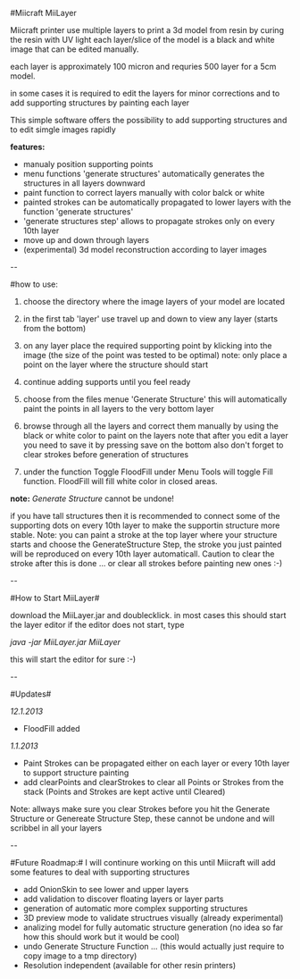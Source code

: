 #Miicraft MiiLayer


Miicraft printer use multiple layers to print a 3d model from resin by curing the resin with UV light
each layer/slice of the model is a black and white image that can be edited manually.

each layer is approximately 100 micron and requries 500 layer for a 5cm model.

in some cases it is required to edit the layers for minor corrections and to add supporting structures by painting each layer

This simple software offers the possibility to add supporting structures and to edit simgle images rapidly

**features:**
* manualy position supporting points
* menu functions 'generate structures' automatically generates the structures in all layers downward
* paint function to correct layers manually with color balck or white
* painted strokes can be automatically propagated to lower layers with the function 'generate structures'
* 'generate structures step' allows to propagate strokes only on every 10th layer
* move up and down through layers
* (experimental) 3d model reconstruction according to layer images

--

#how to use:
1. choose the directory where the image layers of your model are located
2. in the first tab 'layer' use travel up and down to view any layer (starts from the bottom)
3. on any layer place the required supporting point by klicking into the image (the size of the point was tested to be optimal)
note: only place a point on the layer where the structure should start
4. continue adding supports until you feel ready
5. choose from the files menue 'Generate Structure' this will automatically paint the points in all layers to the very bottom layer
6. browse through all the layers and correct them manually by using the black or white color to paint on the layers
note that after you edit a layer you need to save it by pressing save on the bottom
also don't forget to clear strokes before generation of structures

7. under the function Toggle FloodFill under Menu Tools will toggle Fill function. FloodFill will fill white color in closed areas.

**note:**
*Generate Structure* cannot be undone!

if you have tall structures then it is recommended to connect some of the supporting dots on every 10th layer to make the supportin
structure more stable.
Note: you can paint a stroke at the top layer where your structure starts and choose the GenerateStructure Step, the stroke you just 
painted will be reproduced on every 10th layer automaticall. Caution to clear the stroke after this is done ... or clear all strokes
before painting new ones :-)

--

#How to Start MiiLayer#

download the MiiLayer.jar and doublecklick. in most cases this should start the layer editor
if the editor does not start, type

*java -jar MiiLayer.jar MiiLayer* 

this will start the editor for sure :-)

--

#Updates#

*12.1.2013*
* FloodFill added

*1.1.2013*
* Paint Strokes can be propagated either on each layer or every 10th layer to support structure painting
* add clearPoints and clearStrokes to clear all Points or Strokes from the stack (Points and Strokes are kept active until Cleared)

Note: allways make sure you clear Strokes before you hit the Generate Structure or Genereate Structure Step, these cannot be undone
and will scribbel in all your layers

--

#Future Roadmap:#
I will continure working on this until Miicraft will add some features to deal with supporting structures

* add OnionSkin to see lower and upper layers
* add validation to discover floating layers or layer parts
* generation of automatic more complex supporting structures
* 3D preview mode to validate structrues visually (already experimental)
* analizing model for fully automatic structure generation (no idea so far how this should work but it would be cool)
* undo Generate Structure Function ... (this would actually just require to copy image to a tmp directory)
* Resolution independent (available for other resin printers)
